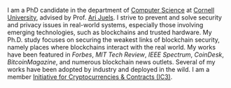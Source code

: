 I am a PhD candidate in the department of
[Computer Science](http://cs.cornell.edu) at
[Cornell University](http://www.cornell.edu/),
advised by Prof. [Ari Juels](http://arijuels.com).
I strive to prevent and solve security and privacy issues in real-world systems, especially those involving emerging technologies, such as blockchains and trusted hardware.
My Ph.D. study focuses on securing the weakest links of blockchain security, namely places where blockchains interact with the real world.
My works have been featured in <i>Forbes</i>, <i>MIT Tech Review</i>, <i>IEEE Spectrum</i>, <i>CoinDesk</i>, <i>BitcoinMagazine</i>, and numerous blockchain news outlets.
Several of my works have been adopted by industry and deployed in the wild.
I am a member [Initiative for Cryptocurrencies & Contracts (IC3)](http://initc3.org/).